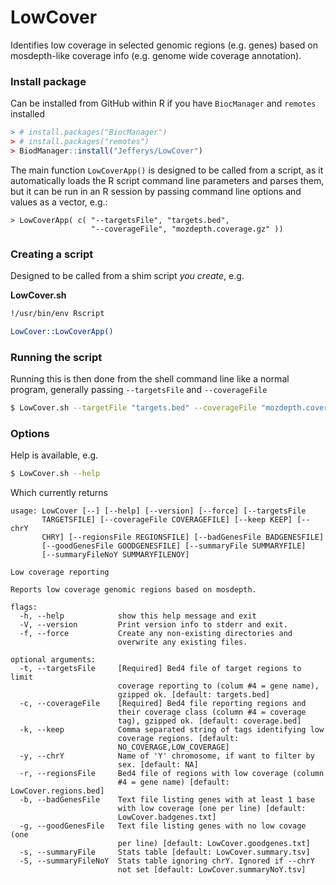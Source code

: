 # LowCover
Identifies low coverage in selected genomic regions (e.g. genes) based on mosdepth-like coverage info (e.g. genome wide coverage annotation).

### Install package
Can be installed from GitHub within R if you have `BiocManager` and `remotes` installed

```R
> # install.packages("BiocManager")
> # install.packages("remotes")
> BiodManager::install("Jefferys/LowCover")
```

The main function `LowCoverApp()` is designed to be called from a script,
as it automatically loads the R script command line parameters and parses them,
but it can be run in an R session by passing command line options and values
as a vector, e.g.:

```
> LowCoverApp( c( "--targetsFile", "targets.bed",
                  "--coverageFile", "mozdepth.coverage.gz" ))
```

### Creating a script

Designed to be called from a shim script *you create*, e.g.

**LowCover.sh**

```sh
!/usr/bin/env Rscript

LowCover::LowCoverApp()
```

### Running the script

Running this is then done from the shell command line like a normal program,
generally passing `--targetsFile` and `--coverageFile`

```sh
$ LowCover.sh --targetFile "targets.bed" --coverageFile "mozdepth.coverage.gz"
```

### Options

Help is available, e.g.

```sh
$ LowCover.sh --help
```

Which currently returns

```
usage: LowCover [--] [--help] [--version] [--force] [--targetsFile
       TARGETSFILE] [--coverageFile COVERAGEFILE] [--keep KEEP] [--chrY
       CHRY] [--regionsFile REGIONSFILE] [--badGenesFile BADGENESFILE]
       [--goodGenesFile GOODGENESFILE] [--summaryFile SUMMARYFILE]
       [--summaryFileNoY SUMMARYFILENOY]

Low coverage reporting

Reports low coverage genomic regions based on mosdepth.

flags:
  -h, --help            show this help message and exit
  -V, --version         Print version info to stderr and exit.
  -f, --force           Create any non-existing directories and
                        overwrite any existing files.

optional arguments:
  -t, --targetsFile     [Required] Bed4 file of target regions to limit
                        coverage reporting to (colum #4 = gene name),
                        gzipped ok. [default: targets.bed]
  -c, --coverageFile    [Required] Bed4 file reporting regions and
                        their coverage class (column #4 = coverage
                        tag), gzipped ok. [default: coverage.bed]
  -k, --keep            Comma separated string of tags identifying low
                        coverage regions. [default:
                        NO_COVERAGE,LOW_COVERAGE]
  -y, --chrY            Name of 'Y' chromosome, if want to filter by
                        sex. [default: NA]
  -r, --regionsFile     Bed4 file of regions with low coverage (column
                        #4 = gene name) [default: LowCover.regions.bed]
  -b, --badGenesFile    Text file listing genes with at least 1 base
                        with low coverage (one per line) [default:
                        LowCover.badgenes.txt]
  -g, --goodGenesFile   Text file listing genes with no low covage (one
                        per line) [default: LowCover.goodgenes.txt]
  -s, --summaryFile     Stats table [default: LowCover.summary.tsv]
  -S, --summaryFileNoY  Stats table ignoring chrY. Ignored if --chrY
                        not set [default: LowCover.summaryNoY.tsv]
```
